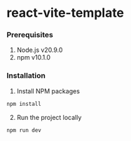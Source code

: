 # react-vite-template

### Prerequisites

 1. Node.js v20.9.0 
 2. npm v10.1.0

### Installation

1. Install NPM packages

```sh
npm install
```

2. Run the project locally

```sh
npm run dev
```

